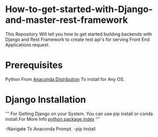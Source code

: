# How-to-get-started-with-Django-and-master-rest-framework
This Repository Will tell you how to get started building backends with Django and Rest Framework to create rest api's for serving Front End Applications request.

# Prerequisites

Python From  [Anaconda Distribution](https://www.anaconda.com/distribution/) To install for Any OS.

# Django Installation

'''
For Getting Django on your System.
You can use pip install or conda install.For More Info [python package index](https://pypi.org/)
'''

-Navigate To Anaconda Prompt.
-pip install 